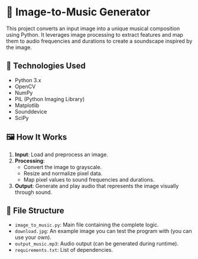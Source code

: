 # 🎵 Image-to-Music Generator

This project converts an input image into a unique musical composition using Python. It leverages image processing to extract features and map them to audio frequencies and durations to create a soundscape inspired by the image.

## 🧠 Technologies Used

- Python 3.x
- OpenCV
- NumPy
- PIL (Python Imaging Library)
- Matplotlib
- Sounddevice
- SciPy

## 🖼️ How It Works

1. **Input**: Load and preprocess an image.
2. **Processing**:
   - Convert the image to grayscale.
   - Resize and normalize pixel data.
   - Map pixel values to sound frequencies and durations.
3. **Output**: Generate and play audio that represents the image visually through sound.

## 📁 File Structure

- `image_to_music.py`: Main file containing the complete logic.
- `download.jpg`: An example image you can test the program with (you can use your own).
- `output_music.mp3`: Audio output (can be generated during runtime).
- `requirements.txt`: List of dependencies.


